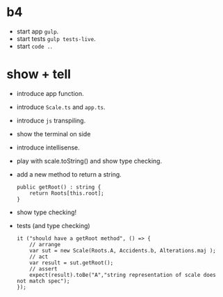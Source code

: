 # b4

* start app  `gulp`.
* start tests  `gulp tests-live`.
* start `code .`.

# show + tell

* introduce app function.
* introduce `Scale.ts` and `app.ts`.
* introduce `js` transpiling.
* show the terminal on side
* introduce intellisense.
* play with scale.toString() and show type checking.
* add a new method to return a string.

    ```
    public getRoot() : string {
        return Roots[this.root];
    }
    ```

* show type checking!
* tests (and type checking)

    ```
    it ("should have a getRoot method", () => {
        // arrange
        var sut = new Scale(Roots.A, Accidents.b, Alterations.maj );
        // act
        var result = sut.getRoot();
        // assert
        expect(result).toBe("A","string representation of scale does not match spec");
    });
    ```